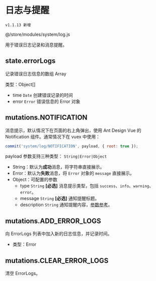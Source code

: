 # 日志与提醒

`v1.1.13 新增`

@/store/modules/system/log.js

用于错误日志记录和消息提醒。

## state.errorLogs

记录错误日志信息的数组 Array

类型：Object[]
  - time `Date` 创建错误记录的时间
  - error `Error` 错误信息的 Error 对象

## mutations.NOTIFICATION

消息提示，默认情况下在页面的右上角弹出，使用 Ant Design Vue 的 Notification 组件。通常情况下在 vuex 中使用：

```js
commit('system/log/NOTIFICATION', payload, { root: true });
```

payload 参数支持三种类型： `String|Error|Object` 

- String：默认为**成功**消息，将字符串直接展示。
- Error：默认为**失败**消息，将 `Error` 对象的 `message` 直接展示。
- Object：可配置的参数
  - type `String` **[必选]** 消息提示类型，包括 `success`、`info`、`warning`、`error`。
  - message `String` **[必选]** 通知提醒标题。
  - description `String` 通知提醒内容，[参数参考](https://www.antdv.com/components/notification-cn/#API)。

## mutations.ADD_ERROR_LOGS

向 ErrorLogs 列表中加入新的日志信息，并记录时间。

- 类型：Error

## mutations.CLEAR_ERROR_LOGS

清空 ErrorLogs。
